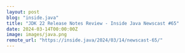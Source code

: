 ```yaml
---
layout: post
blog: "inside.java"
title: "JDK 22 Release Notes Review - Inside Java Newscast #65"
date: 2024-03-14T00:00:00Z
image: images/java.png
remote_url: "https://inside.java/2024/03/14/newscast-65/"
---
```


